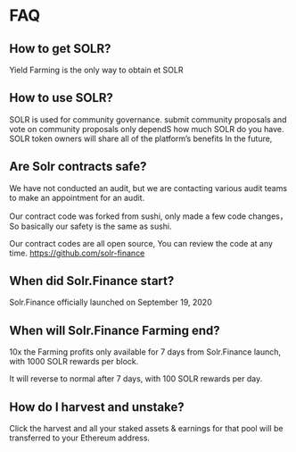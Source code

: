# FAQ

## How to get SOLR?

Yield Farming is the only way to obtain et SOLR

## How to use SOLR?

SOLR is used for community governance. submit community proposals and vote on community proposals only dependS how much SOLR do you have.
SOLR token owners will share all of the platform’s benefits In the future,

## Are Solr contracts safe?

We have not conducted an audit, but we are contacting various audit teams to make an appointment for an audit.

Our contract code was forked from sushi, only made a few code changes， So basically our safety is the same as sushi.

Our contract codes are all open source, You can review the code at any time. https://github.com/solr-finance

## When did Solr.Finance start?

Solr.Finance officially launched on September 19, 2020

## When will Solr.Finance Farming end?

10x the Farming profits only available for 7 days from Solr.Finance launch, with 1000 SOLR rewards per block.

It will reverse to normal after 7 days, with 100 SOLR rewards per day.

## How do I harvest and unstake?

Click the harvest and all your staked assets & earnings for that pool will be transferred to your Ethereum address.